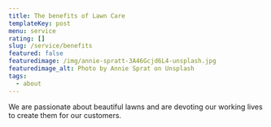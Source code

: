 ```yaml
---
title: The benefits of Lawn Care
templateKey: post
menu: service
rating: []
slug: /service/benefits
featured: false
featuredimage: /img/annie-spratt-3A46Gcjd6L4-unsplash.jpg
featuredimage_alt: Photo by Annie Sprat on Unsplash
tags:
  - about
---
```


We are passionate about beautiful lawns and are devoting our working lives to
create them for our customers.
